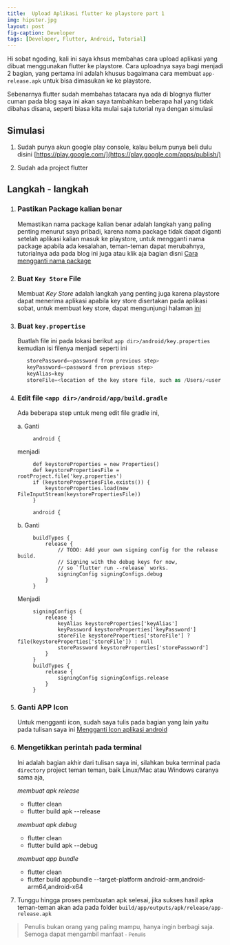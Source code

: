 ```yaml
---
title:  Upload Aplikasi flutter ke playstore part 1
img: hipster.jpg
layout: post
fig-caption: Developer
tags: [Developer, Flutter, Android, Tutorial]
---
```



Hi sobat ngoding, kali ini saya khsus membahas cara upload aplikasi yang dibuat menggunakan flutter ke playstore. Cara uploadnya saya bagi menjadi 2 bagian, yang pertama ini adalah khusus bagaimana cara membuat `app-release.apk` untuk bisa dimasukan ke ke playstore.
 <!--more-->
Sebenarnya flutter sudah membahas tatacara nya ada di blognya flutter cuman pada blog saya ini akan saya tambahkan beberapa hal yang tidak dibahas disana, seperti biasa kita mulai saja tutorial nya dengan simulasi

## Simulasi ##

1. Sudah punya akun google play console, kalau belum punya beli dulu disini [https://play.google.com/](https://play.google.com/apps/publish/)

2. Sudah ada project flutter


## Langkah -  langkah ##

1. ### Pastikan Package kalian benar ###
   
   Memastikan nama package kalian benar adalah langkah yang paling penting menurut saya pribadi, karena nama package tidak dapat diganti setelah aplikasi kalian masuk ke playstore, untuk mengganti nama package apabila ada kesalahan, teman-teman dapat merubahnya, tutorialnya ada pada blog ini juga atau klik aja bagian disni [Cara mengganti nama package](https://thengoding.com/2020/01/01/mennganti-nama-package-android-studio-project/)

2. ### Buat `Key Store` File ###
   
   Membuat *Key Store* adalah langkah yang penting juga karena playstore dapat menerima aplikasi apabila key store disertakan pada aplikasi sobat, untuk membuat key store, dapat mengunjungi halaman [ini](https://thengoding.com/2020/01/12/cara-membuat-keystore/)

3. ### Buat `key.propertise` ###
   
   Buatlah file ini pada lokasi berikut `app dir>/android/key.properties` kemudian isi filenya menjadi seperti ini 

   ```gradle
      storePassword=<password from previous step>
      keyPassword=<password from previous step>
      keyAlias=key
      storeFile=<location of the key store file, such as /Users/<user name>/key.jks>
   ```
4. ### Edit file `<app dir>/android/app/build.gradle` ###
   
   Ada beberapa step untuk meng edit file gradle ini, 

   a. Ganti

        
            android {
        
        
    menjadi

        
            def keystoreProperties = new Properties()
            def keystorePropertiesFile = rootProject.file('key.properties')
            if (keystorePropertiesFile.exists()) {
                keystoreProperties.load(new FileInputStream(keystorePropertiesFile))
            }

            android {
        

    b. Ganti

        
            buildTypes {
                release {
                    // TODO: Add your own signing config for the release build.
                    // Signing with the debug keys for now,
                    // so `flutter run --release` works.
                    signingConfig signingConfigs.debug
                }
            }
        

    Menjadi

        
            signingConfigs {
                release {
                    keyAlias keystoreProperties['keyAlias']
                    keyPassword keystoreProperties['keyPassword']
                    storeFile keystoreProperties['storeFile'] ? file(keystoreProperties['storeFile']) : null
                    storePassword keystoreProperties['storePassword']
                }
            }
            buildTypes {
                release {
                    signingConfig signingConfigs.release
                }
            }
        

5. ### Ganti APP Icon ###

    Untuk mengganti icon, sudah saya tulis pada bagian yang lain yaitu pada tulisan saya ini [Mengganti Icon aplikasi android](https://thengoding.com/2020/01/13/mengganti-icon-aplikasi-android/)

6. ### Mengetikkan perintah pada terminal ###
   
   Ini adalah bagian akhir dari tulisan saya ini, silahkan buka terminal pada `directory` project teman teman, baik Linux/Mac atau Windows caranya sama aja,

    *membuat apk release*
    - flutter clean
    - flutter build apk --release 
  
    *membuat apk debug*
    - flutter clean
    - flutter build apk --debug

    *membuat app bundle*
    - flutter clean
    -  flutter build appbundle --target-platform android-arm,android-arm64,android-x64

7. Tunggu hingga proses pembuatan apk selesai, jika sukses hasil apka teman-teman akan ada pada folder `build/app/outputs/apk/release/app-release.apk`
   





>Penulis bukan orang yang paling mampu, hanya ingin berbagi saja. Semoga dapat mengambil manfaat<small> - Penulis</small>